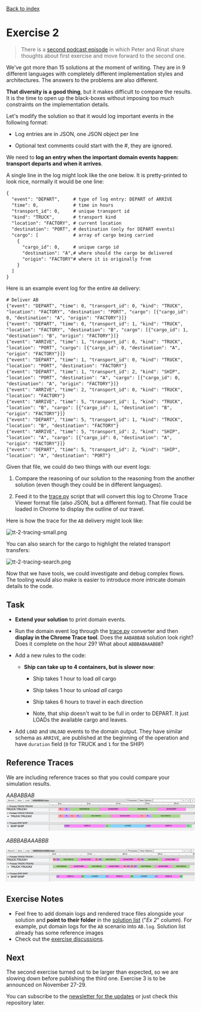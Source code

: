 [Back to index](transport-tycoon.md)

# Exercise 2

> There is a [second podcast episode](https://storage.googleapis.com/swp-podcast/ethos/swp-ethos-podcast-02.mp3) in which Peter and Rinat share thoughts about first exercise and move forward to the second one.

We've got more than 15 solutions at the moment of writing. They are in 9 different languages with completely different implementation styles and architectures. The answers to the problems are also different. 

**That diversity is a good thing**, but it makes difficult to compare the results. It is the time to open up the black-boxes without imposing too much constraints on the implementation details.

Let's modify the solution so that it would log important events in the following format:

- Log entries are in JSON, one JSON object per line

- Optional text comments could start with the #, they are ignored.

We need to **log an entry when the important domain events happen: transport departs and when it arrives**. 

A single line in the log might look like the one below. It is pretty-printed to look nice, normally it would be one line:

```textile
{
  "event": "DEPART",     # type of log entry: DEPART of ARRIVE
  "time": 0,             # time in hours
  "transport_id": 0,     # unique transport id
  "kind": "TRUCK",       # transport kind
  "location": "FACTORY", # current location
  "destination": "PORT", # destination (only for DEPART events)
  "cargo": [             # array of cargo being carried
    {
      "cargo_id": 0,     # unique cargo id
      "destination": "A",# where should the cargo be delivered
      "origin": "FACTORY"# where it is originally from
    }
  ]
}
```

Here is an example event log for the entire `AB` delivery:

```textile
# Deliver AB
{"event": "DEPART", "time": 0, "transport_id": 0, "kind": "TRUCK", "location": "FACTORY", "destination": "PORT", "cargo": [{"cargo_id": 0, "destination": "A", "origin": "FACTORY"}]}
{"event": "DEPART", "time": 0, "transport_id": 1, "kind": "TRUCK", "location": "FACTORY", "destination": "B", "cargo": [{"cargo_id": 1, "destination": "B", "origin": "FACTORY"}]}
{"event": "ARRIVE", "time": 1, "transport_id": 0, "kind": "TRUCK", "location": "PORT", "cargo": [{"cargo_id": 0, "destination": "A", "origin": "FACTORY"}]}
{"event": "DEPART", "time": 1, "transport_id": 0, "kind": "TRUCK", "location": "PORT", "destination": "FACTORY"}
{"event": "DEPART", "time": 1, "transport_id": 2, "kind": "SHIP", "location": "PORT", "destination": "A", "cargo": [{"cargo_id": 0, "destination": "A", "origin": "FACTORY"}]}
{"event": "ARRIVE", "time": 2, "transport_id": 0, "kind": "TRUCK", "location": "FACTORY"}
{"event": "ARRIVE", "time": 5, "transport_id": 1, "kind": "TRUCK", "location": "B", "cargo": [{"cargo_id": 1, "destination": "B", "origin": "FACTORY"}]}
{"event": "DEPART", "time": 5, "transport_id": 1, "kind": "TRUCK", "location": "B", "destination": "FACTORY"}
{"event": "ARRIVE", "time": 5, "transport_id": 2, "kind": "SHIP", "location": "A", "cargo": [{"cargo_id": 0, "destination": "A", "origin": "FACTORY"}]}
{"event": "DEPART", "time": 5, "transport_id": 2, "kind": "SHIP", "location": "A", "destination": "PORT"}
```

Given that file, we could do two things with our event logs:

1. Compare the reasoning of our solution to the reasoning from the another solution (even though they could be in different languages).

2. Feed it to the [trace.py](transport-tycoon/trace/) script that will convert this log to Chrome Trace Viewer format file (also JSON, but a different format). That file could be loaded in Chrome to display the outline of our travel.

Here is how the trace for the `AB` delivery might look like:

![tt-2-tracing-small.png](images/tt-2-tracing-small.png)

You can also search for the cargo to highlight the related transport transfers:

![tt-2-tracing-search.png](images/tt-2-tracing-search.png)

Now that we have tools, we could investigate and debug complex flows. The tooling would also make is easier to introduce more intricate domain details to the code.

## Task

- **Extend your solution** to print domain events.

- Run the domain event log through the [trace.py](transport-tycoon/trace/) converter and then **display in the Chrome Trace tool**. Does the `AABABBAB` solution look right? Does it complete on the hour 29? What about `ABBBABAAABBB`?

- Add a new rules to the code:
  
  - **Ship can take up to 4 containers, but is slower now**:
    
    - Ship takes 1 hour to load *all* cargo
    
    - Ship takes 1 hour to unload *all* cargo
    
    - Ship takes 6 hours to travel in each direction
    
    - Note, that ship doesn't wait to be full in order to DEPART. It just LOADs the available cargo and leaves.

- Add `LOAD` and `UNLOAD` events to the domain output. They have similar schema as `ARRIVE`, are published at the beginning of the operation and have  `duration` field (`0` for TRUCK and `1` for the SHIP)



## Reference Traces

We are including reference traces so that you could compare your simulation results.

*AABABBAB* ![tt-2-AABABBAB.png](images/tt-2-AABABBAB.png)

_ABBBABAAABBB_

![tt-2-ABBBABAAABBB.png](images/tt-2-ABBBABAAABBB.png)

## Exercise Notes

- Feel free to add domain logs and rendered trace files alongside your solution and **point to their folder** in the [solution list](https://github.com/Softwarepark/exercises/blob/master/transport-tycoon/README.md) ("*Ex 2*" column). For example, put domain logs for the `AB` scenario into `AB.log`. Solution list already has some reference images
- Check out the [exercise discussions](https://github.com/orgs/ddd-exercises/teams/tt/discussions).

## Next

The second exercise turned out to be larger than expected, so we are slowing down before publishing the third one. Exercise 3 is to be announced on November 27-29.

You can subscribe to the [newsletter for the updates](https://tinyletter.com/softwarepark) or just check this repository later.
